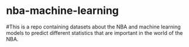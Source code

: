 # nba-machine-learning

#This is a repo containing datasets about the NBA and machine learning models to predict different statistics that are important in the world of the NBA.
